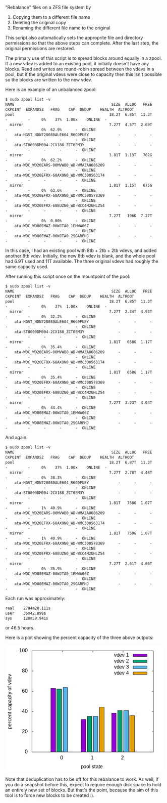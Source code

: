 "Rebalance" files on a ZFS file system by

1. Copying them to a different file name
1. Deleting the original copy
1. Renaming the different file name to the original

This script also automatically sets the approprite file and directory
permissions so that the above steps can complete. After the last step, the
original permissions are restored.

The primary use of this script is to spread blocks around equally in a zpool.
If a new vdev is added to an existing pool, it initially doesn't have any
blocks. Read and writes are round-robin spread between the vdevs in a pool, but
if the original vdevs were close to capacity then this isn't possible so the
blocks are written to the new vdev.

Here is an example of an unbalanced zpool:

    $ sudo zpool list -v
    NAME                                           SIZE  ALLOC   FREE  CKPOINT  EXPANDSZ   FRAG    CAP  DEDUP    HEALTH  ALTROOT
    pool                                          18.2T  6.85T  11.3T        -         -     0%    37%  1.00x    ONLINE  -
      mirror                                      7.27T  4.57T  2.69T        -         -     0%  62.9%      -  ONLINE
        ata-HGST_HDN728080ALE604_R6G9PUEY             -      -      -        -         -      -      -      -  ONLINE
        ata-ST8000DM004-2CX188_ZCT0EM3Y               -      -      -        -         -      -      -      -  ONLINE
      mirror                                      1.81T  1.13T   702G        -         -     0%  62.2%      -  ONLINE
        ata-WDC_WD20EARS-00MVWB0_WD-WMAZA0686209      -      -      -        -         -      -      -      -  ONLINE
        ata-WDC_WD20EFRX-68AX9N0_WD-WMC300563174      -      -      -        -         -      -      -      -  ONLINE
      mirror                                      1.81T  1.15T   675G        -         -     0%  63.6%      -  ONLINE
        ata-WDC_WD20EFRX-68AX9N0_WD-WMC300578369      -      -      -        -         -      -      -      -  ONLINE
        ata-WDC_WD20EFRX-68EUZN0_WD-WCC4M2UHLZ54      -      -      -        -         -      -      -      -  ONLINE
      mirror                                      7.27T   196K  7.27T        -         -     0%  0.00%      -  ONLINE
        ata-WDC_WD80EMAZ-00WJTA0_1EHWA06Z             -      -      -        -         -      -      -      -  ONLINE
        ata-WDC_WD80EMAZ-00WJTA0_2SGARPHJ             -      -      -        -         -      -      -      -  ONLINE

In this case, I had an existing pool with 8tb + 2tb + 2tb vdevs, and added
another 8tb vdev. Initially, the new 8tb vdev is blank, and the whole pool had
6.9T used and 11T available. The three original vdevs had roughly the same
capacity used.

After running this script once on the mountpoint of the pool:

    $ sudo zpool list -v
    NAME                                           SIZE  ALLOC   FREE  CKPOINT  EXPANDSZ   FRAG    CAP  DEDUP    HEALTH  ALTROOT
    pool                                          18.2T  6.85T  11.3T        -         -     0%    37%  1.00x    ONLINE  -
      mirror                                      7.27T  2.34T  4.93T        -         -     0%  32.2%      -  ONLINE
        ata-HGST_HDN728080ALE604_R6G9PUEY             -      -      -        -         -      -      -      -  ONLINE
        ata-ST8000DM004-2CX188_ZCT0EM3Y               -      -      -        -         -      -      -      -  ONLINE
      mirror                                      1.81T   658G  1.17T        -         -     0%  35.4%      -  ONLINE
        ata-WDC_WD20EARS-00MVWB0_WD-WMAZA0686209      -      -      -        -         -      -      -      -  ONLINE
        ata-WDC_WD20EFRX-68AX9N0_WD-WMC300563174      -      -      -        -         -      -      -      -  ONLINE
      mirror                                      1.81T   658G  1.17T        -         -     0%  35.4%      -  ONLINE
        ata-WDC_WD20EFRX-68AX9N0_WD-WMC300578369      -      -      -        -         -      -      -      -  ONLINE
        ata-WDC_WD20EFRX-68EUZN0_WD-WCC4M2UHLZ54      -      -      -        -         -      -      -      -  ONLINE
      mirror                                      7.27T  3.23T  4.04T        -         -     0%  44.4%      -  ONLINE
        ata-WDC_WD80EMAZ-00WJTA0_1EHWA06Z             -      -      -        -         -      -      -      -  ONLINE
        ata-WDC_WD80EMAZ-00WJTA0_2SGARPHJ             -      -      -        -         -      -      -      -  ONLINE

And again:

    $ sudo zpool list -v
    NAME                                           SIZE  ALLOC   FREE  CKPOINT  EXPANDSZ   FRAG    CAP  DEDUP    HEALTH  ALTROOT
    pool                                          18.2T  6.87T  11.3T        -         -     0%    37%  1.00x    ONLINE  -
      mirror                                      7.27T  2.78T  4.48T        -         -     0%  38.3%      -  ONLINE
        ata-HGST_HDN728080ALE604_R6G9PUEY             -      -      -        -         -      -      -      -  ONLINE
        ata-ST8000DM004-2CX188_ZCT0EM3Y               -      -      -        -         -      -      -      -  ONLINE
      mirror                                      1.81T   758G  1.07T        -         -     1%  40.9%      -  ONLINE
        ata-WDC_WD20EARS-00MVWB0_WD-WMAZA0686209      -      -      -        -         -      -      -      -  ONLINE
        ata-WDC_WD20EFRX-68AX9N0_WD-WMC300563174      -      -      -        -         -      -      -      -  ONLINE
      mirror                                      1.81T   759G  1.07T        -         -     1%  40.9%      -  ONLINE
        ata-WDC_WD20EFRX-68AX9N0_WD-WMC300578369      -      -      -        -         -      -      -      -  ONLINE
        ata-WDC_WD20EFRX-68EUZN0_WD-WCC4M2UHLZ54      -      -      -        -         -      -      -      -  ONLINE
      mirror                                      7.27T  2.61T  4.66T        -         -     0%  35.9%      -  ONLINE
        ata-WDC_WD80EMAZ-00WJTA0_1EHWA06Z             -      -      -        -         -      -      -      -  ONLINE
        ata-WDC_WD80EMAZ-00WJTA0_2SGARPHJ             -      -      -        -         -      -      -      -  ONLINE

Each run was approximately:

    real    2794m28.111s
    user    36m42.898s
    sys     120m59.941s

or 46.5 hours.

Here is a plot showing the percent capacity of the three above outputs:

![percent capacity changes](rebalance.png)

Note that deduplication has to be off for this rebalance to work. As well, if
you do a snapshot before this, expect to require enough disk space to hold an
entirely new set of blocks. But that's the point, because the aim of this tool
is to force new blocks to be created :).


